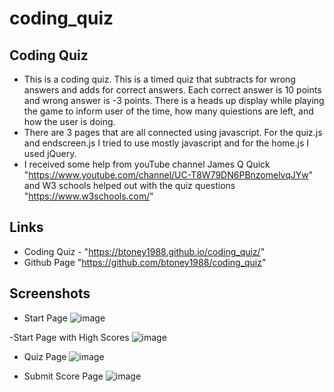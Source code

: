 # coding_quiz

## Coding Quiz
 - This is a coding quiz. This is a timed quiz that subtracts for wrong answers and adds for correct answers. Each correct answer is 10 points and wrong answer is -3 points. There is a heads up display while playing the game to inform user of the time, how many quiestions are left, and how the user is doing.  
 - There are 3 pages that are all connected using javascript. For the quiz.js and endscreen.js I tried to use mostly javascript and for the home.js I used jQuery.
 - I received some help from youTube channel James Q Quick "https://www.youtube.com/channel/UC-T8W79DN6PBnzomelvqJYw" and W3 schools helped out with the quiz questions "https://www.w3schools.com/"

 ## Links
 -  Coding Quiz - "https://btoney1988.github.io/coding_quiz/"
 - Github Page "https://github.com/btoney1988/coding_quiz"

## Screenshots
 - Start Page
 ![image](https://user-images.githubusercontent.com/68873509/92328422-a7a52000-f02e-11ea-97cd-9e25a5914f2f.png)

 -Start Page with High Scores
 ![image](https://user-images.githubusercontent.com/68873509/92328478-197d6980-f02f-11ea-90c4-9df80e2d2e43.png)

 - Quiz Page
 ![image](https://user-images.githubusercontent.com/68873509/92328449-e8049e00-f02e-11ea-9b67-a4ffcffb0d28.png)

 - Submit Score Page
 ![image](https://user-images.githubusercontent.com/68873509/92328463-023e7c00-f02f-11ea-9dd3-4e42f6c4e1bc.png)